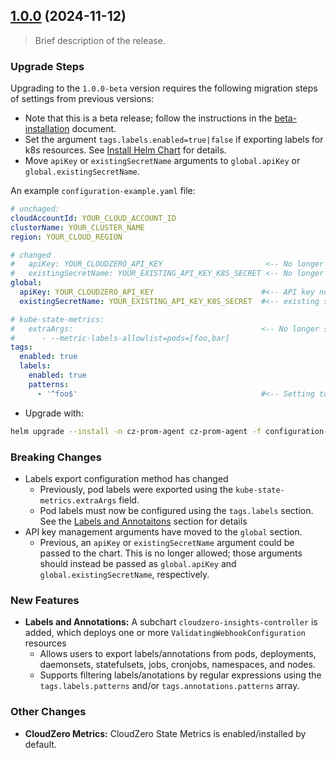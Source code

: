## [1.0.0](https://github.com/cloudzero/cloudzero-charts/compare/v0.0.29...v1.0.0) (2024-11-12)

> Brief description of the release.

### Upgrade Steps
Upgrading to the `1.0.0-beta` version requires the following migration steps of settings from previous versions:
* Note that this is a beta release; follow the instructions in the [beta-installation](https://github.com/Cloudzero/cloudzero-charts/blob/develop/charts/cloudzero-agent/BETA-INSTALLATION.md#adding-the-beta-helm-repository) document.
* Set the argument `tags.labels.enabled=true|false` if exporting labels for k8s resources. See [Install Helm Chart](https://github.com/Cloudzero/cloudzero-charts/tree/develop/charts/cloudzero-agent#install-helm-chart) for details.
* Move `apiKey` or `existingSecretName` arguments to `global.apiKey` or `global.existingSecretName`.

An example `configuration-example.yaml` file:
```yaml
# unchaged:
cloudAccountId: YOUR_CLOUD_ACCOUNT_ID
clusterName: YOUR_CLUSTER_NAME
region: YOUR_CLOUD_REGION

# changed
#   apiKey: YOUR_CLOUDZERO_API_KEY                       <-- No longer set!
#   existingSecretName: YOUR_EXISTING_API_KEY_K8S_SECRET <-- No longer set!
global:
  apiKey: YOUR_CLOUDZERO_API_KEY                        #<-- API key now set here
  existingSecretName: YOUR_EXISTING_API_KEY_K8S_SECRET  #<-- existing secret name now set here

# kube-state-metrics:
#   extraArgs:                                          <-- No longer set!
#      - --metric-labels-allowlist=pods=[foo,bar]
tags:
  enabled: true
  labels:
    enabled: true
    patterns:
      - '^foo$'                                         #<-- Setting to export "foo=bar" label now set here
```
* Upgrade with:
```sh
helm upgrade --install -n cz-prom-agent cz-prom-agent -f configuration-example.yaml
```

### Breaking Changes
* Labels export configuration method has changed
    * Previously, pod labels were exported using the `kube-state-metrics.extraArgs` field.
    * Pod labels must now be configured using the `tags.labels` section. See the [Labels and Annotaitons](https://github.com/Cloudzero/cloudzero-charts/tree/develop/charts/cloudzero-agent#labels-and-annotations) section for details
* API key management arguments have moved to the `global` section.
    * Previous, an `apiKey` or `existingSecretName` argument could be passed to the chart. This is no longer allowed; those arguments should instead be passed as `global.apiKey` and `global.existingSecretName`, respectively.

### New Features
* **Labels and Annotations:** A subchart `cloudzero-insights-controller` is added, which deploys one or more `ValidatingWebhookConfiguration` resources
    * Allows users to export labels/annotations from pods, deployments, daemonsets, statefulsets, jobs, cronjobs, namespaces, and nodes.
    * Supports filtering labels/anotations by regular expressions using the `tags.labels.patterns` and/or `tags.annotations.patterns` array.

### Other Changes
* **CloudZero Metrics:** CloudZero State Metrics is enabled/installed by default.